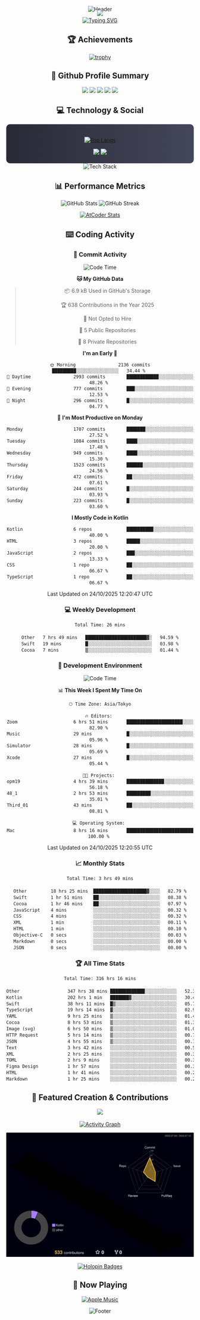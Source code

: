 <div align="center">
  
![Header](https://capsule-render.vercel.app/api?type=waving&color=gradient&customColorList=12&height=300&section=header&text=Welcome%20to%20Batapii's%20Universe&fontSize=50&animation=fadeIn&fontAlignY=40&desc=Android%20Developer%20|%20Kotlin%20LOVE%20)

<div style="margin-top: -20px;">
  <img src="https://readme-typing-svg.herokuapp.com/?lines=Crafting+Android+Experiences;Building+Tomorrow's+Apps+Today;Always+Learning,+Always+Growing&font=Fira%20Code&center=true&width=440&height=45&color=f75c7e&vCenter=true&size=22&pause=1000">
</div>

<a href="https://git.io/typing-svg">
  <img src="https://readme-typing-svg.demolab.com?font=Fira+Code&weight=600&size=28&duration=4000&pause=1000&center=true&vCenter=true&width=800&lines=Hey+there!+I'm+Batapii+%F0%9F%91%8B;Android+Developer+from+Japan+%F0%9F%87%AF%F0%9F%87%B5" alt="Typing SVG" />
</a>

## 🏆 Achievements

[![trophy](https://github-profile-trophy.vercel.app/?username=batapii&theme=onestar&no-frame=true&no-bg=true&column=8&rank=SECRET,SSS,SS,S,AAA,AA,A,B,C,?&margin-w=10&margin-h=10)](https://github.com/ryo-ma/github-profile-trophy)

## 🎯 Github Profile Summary

<div align="center">
  <img src="http://github-profile-summary-cards.vercel.app/api/cards/profile-details?username=batapii&theme=radical" />
  <img src="http://github-profile-summary-cards.vercel.app/api/cards/repos-per-language?username=batapii&theme=radical" />
  <img src="http://github-profile-summary-cards.vercel.app/api/cards/most-commit-language?username=batapii&theme=radical" />
  <img src="http://github-profile-summary-cards.vercel.app/api/cards/stats?username=batapii&theme=radical" />
  <img src="http://github-profile-summary-cards.vercel.app/api/cards/productive-time?username=batapii&theme=radical" />
</div>

## 💻 Technology & Social

<div align="center" style="background: linear-gradient(to right, #282A36, #44475A); padding: 20px; border-radius: 10px;">

[![Top Langs](https://github-readme-stats.vercel.app/api/top-langs/?username=batapii
)](https://github.com/anuraghazra/github-readme-stats)

<div style="margin-top: 15px">
<a href="https://github.com/batapii"><img src="https://img.shields.io/github/followers/batapii?style=for-the-badge&logo=github&label=Follow&color=ff6e96&labelColor=282A36"/></a>
<a href="https://twitter.com/batapii3939"><img src="https://img.shields.io/twitter/follow/batapii?style=for-the-badge&logo=twitter&color=1DA1F2&labelColor=282A36&label= Twitter"/></a>
</div>

</div>

<div align="center">
<img src="https://github-readme-tech-stack.vercel.app/api/cards?title=Tech+Stack&align=center&titleAlign=center&fontSize=20&lineHeight=10&lineCount=4&theme=github_dark&width=800&bg=%230D1117&badge=%23161B22&border=%2321262D&titleColor=%2358A6FF&line1=kotlin%2Ckotlin%2C0095D5%3Bandroid%2Candroid%2C00ff00%3Bjetpackcompose%2Cjetpack%2C4285F4%3B&line2=swift%2Cswift%2CFA7343%3Bfirebase%2Cfirebase%2CFFCA28%3Bgithub%2Cgithub%2C181717%3B&line3=typescript%2Ctypescript%2C3178C6%3Bgraphql%2Cgraphql%2CE10098%3Bsupabase%2Csupabase%2C3FCF8E%3B&line4=gradle%2Cgradle%2C02303A%3Bgitkraken%2Cgitkraken%2C179287%3Bpostman%2Cpostman%2CFF6C37%3B" alt="Tech Stack" />
</div>



## 📊 Performance Metrics

<div align="center">

![GitHub Stats](https://github-readme-stats.vercel.app/api?username=batapii&show_icons=true&theme=radical&hide_border=true&bg_color=0D1117)
![GitHub Streak](https://github-readme-streak-stats.herokuapp.com/?user=batapii&theme=radical&hide_border=true&background=0D1117)

[![AtCoder Stats](https://atcoder-readme-stats.vercel.app/stats/batapii3939?theme=dark&show_history=5&width=495)](https://github.com/iwbc-mzk/atcoder-readme-stats)

</div>

## ⌨️ Coding Activity

### 🌟 Commit Activity
<!--START_SECTION:commit-stats-->
![Code Time](http://img.shields.io/badge/Code%20Time-663%20hrs%2054%20mins-blue)

**🐱 My GitHub Data** 

> 📦 6.9 kB Used in GitHub's Storage 
 > 
> 🏆 638 Contributions in the Year 2025
 > 
> 🚫 Not Opted to Hire
 > 
> 📜 5 Public Repositories 
 > 
> 🔑 8 Private Repositories 
 > 
**I'm an Early 🐤** 

```text
🌞 Morning                2136 commits        █████████░░░░░░░░░░░░░░░░   34.44 % 
🌆 Daytime                2993 commits        ████████████░░░░░░░░░░░░░   48.26 % 
🌃 Evening                777 commits         ███░░░░░░░░░░░░░░░░░░░░░░   12.53 % 
🌙 Night                  296 commits         █░░░░░░░░░░░░░░░░░░░░░░░░   04.77 % 
```
📅 **I'm Most Productive on Monday** 

```text
Monday                   1707 commits        ███████░░░░░░░░░░░░░░░░░░   27.52 % 
Tuesday                  1084 commits        ████░░░░░░░░░░░░░░░░░░░░░   17.48 % 
Wednesday                949 commits         ████░░░░░░░░░░░░░░░░░░░░░   15.30 % 
Thursday                 1523 commits        ██████░░░░░░░░░░░░░░░░░░░   24.56 % 
Friday                   472 commits         ██░░░░░░░░░░░░░░░░░░░░░░░   07.61 % 
Saturday                 244 commits         █░░░░░░░░░░░░░░░░░░░░░░░░   03.93 % 
Sunday                   223 commits         █░░░░░░░░░░░░░░░░░░░░░░░░   03.60 % 
```


**I Mostly Code in Kotlin** 

```text
Kotlin                   6 repos             ██████████░░░░░░░░░░░░░░░   40.00 % 
HTML                     3 repos             █████░░░░░░░░░░░░░░░░░░░░   20.00 % 
JavaScript               2 repos             ███░░░░░░░░░░░░░░░░░░░░░░   13.33 % 
CSS                      1 repo              ██░░░░░░░░░░░░░░░░░░░░░░░   06.67 % 
TypeScript               1 repo              ██░░░░░░░░░░░░░░░░░░░░░░░   06.67 % 
```




 Last Updated on 24/10/2025 12:20:47 UTC
<!--END_SECTION:commit-stats-->

### 💻 Weekly Development
<!--START_SECTION:wakatime-->

```txt
Total Time: 26 mins

Other   7 hrs 49 mins   ███████████████████████▓░   94.59 %
Swift   19 mins         █░░░░░░░░░░░░░░░░░░░░░░░░   03.98 %
Cocoa   7 mins          ▒░░░░░░░░░░░░░░░░░░░░░░░░   01.44 %
```

<!--END_SECTION:wakatime-->

### 🔨 Development Environment
<!--START_SECTION:dev-stats-->
![Code Time](http://img.shields.io/badge/Code%20Time-663%20hrs%2054%20mins-blue)

📊 **This Week I Spent My Time On** 

```text
🕑︎ Time Zone: Asia/Tokyo

🔥 Editors: 
Zoom                     6 hrs 51 mins       █████████████████████░░░░   82.90 % 
Music                    29 mins             █░░░░░░░░░░░░░░░░░░░░░░░░   05.96 % 
Simulator                28 mins             █░░░░░░░░░░░░░░░░░░░░░░░░   05.69 % 
Xcode                    27 mins             █░░░░░░░░░░░░░░░░░░░░░░░░   05.44 % 

🐱‍💻 Projects: 
opm19                    4 hrs 39 mins       ██████████████░░░░░░░░░░░   56.18 % 
48_1                     2 hrs 53 mins       █████████░░░░░░░░░░░░░░░░   35.01 % 
Third_01                 43 mins             ██░░░░░░░░░░░░░░░░░░░░░░░   08.81 % 

💻 Operating System: 
Mac                      8 hrs 16 mins       █████████████████████████   100.00 % 
```


 Last Updated on 24/10/2025 12:20:55 UTC
<!--END_SECTION:dev-stats-->

### 📈 Monthly Stats
<!--START_SECTION:wakamonth-->

```txt
Total Time: 3 hrs 49 mins

Other         18 hrs 25 mins  ████████████████████▓░░░░   82.79 %
Swift         1 hr 51 mins    ██░░░░░░░░░░░░░░░░░░░░░░░   08.38 %
Cocoa         1 hr 46 mins    ██░░░░░░░░░░░░░░░░░░░░░░░   07.97 %
JavaScript    4 mins          ░░░░░░░░░░░░░░░░░░░░░░░░░   00.32 %
CSS           4 mins          ░░░░░░░░░░░░░░░░░░░░░░░░░   00.32 %
XML           1 min           ░░░░░░░░░░░░░░░░░░░░░░░░░   00.11 %
HTML          1 min           ░░░░░░░░░░░░░░░░░░░░░░░░░   00.10 %
Objective-C   0 secs          ░░░░░░░░░░░░░░░░░░░░░░░░░   00.03 %
Markdown      0 secs          ░░░░░░░░░░░░░░░░░░░░░░░░░   00.00 %
JSON          0 secs          ░░░░░░░░░░░░░░░░░░░░░░░░░   00.00 %
```

<!--END_SECTION:wakamonth-->

### 🏆 All Time Stats
<!--START_SECTION:wakaalltime-->

```txt
Total Time: 316 hrs 16 mins

Other                  347 hrs 38 mins █████████████░░░░░░░░░░░░   52.36 %
Kotlin                 202 hrs 1 min   ███████▓░░░░░░░░░░░░░░░░░   30.43 %
Swift                  38 hrs 11 mins  █▒░░░░░░░░░░░░░░░░░░░░░░░   05.75 %
TypeScript             19 hrs 14 mins  ▓░░░░░░░░░░░░░░░░░░░░░░░░   02.90 %
YAML                   9 hrs 25 mins   ▒░░░░░░░░░░░░░░░░░░░░░░░░   01.42 %
Cocoa                  8 hrs 53 mins   ▒░░░░░░░░░░░░░░░░░░░░░░░░   01.34 %
Image (svg)            6 hrs 50 mins   ▒░░░░░░░░░░░░░░░░░░░░░░░░   01.03 %
HTTP Request           5 hrs 14 mins   ▒░░░░░░░░░░░░░░░░░░░░░░░░   00.79 %
JSON                   4 hrs 55 mins   ▒░░░░░░░░░░░░░░░░░░░░░░░░   00.74 %
Text                   3 hrs 42 mins   ░░░░░░░░░░░░░░░░░░░░░░░░░   00.56 %
XML                    2 hrs 25 mins   ░░░░░░░░░░░░░░░░░░░░░░░░░   00.36 %
TOML                   2 hrs 9 mins    ░░░░░░░░░░░░░░░░░░░░░░░░░   00.33 %
Figma Design           1 hr 57 mins    ░░░░░░░░░░░░░░░░░░░░░░░░░   00.30 %
HTML                   1 hr 41 mins    ░░░░░░░░░░░░░░░░░░░░░░░░░   00.26 %
Markdown               1 hr 25 mins    ░░░░░░░░░░░░░░░░░░░░░░░░░   00.22 %
```

<!--END_SECTION:wakaalltime-->


## 🌟 Featured Creation & Contributions

<div align="center">
  <a href="https://github.com/batapii/ToDoSNS">
    <img src="https://github-readme-stats.vercel.app/api/pin/?username=batapii&repo=ToDoSNS&theme=radical&hide_border=true&bg_color=0D1117" />
  </a>

[![Activity Graph](https://github-readme-activity-graph.vercel.app/graph?username=batapii&custom_title=Contribution%20Graph&hide_border=true&theme=radical&bg_color=0D1117)](https://github.com/ashutosh00710/github-readme-activity-graph)

![3D Contrib](./profile-3d-contrib/profile-night-rainbow.svg)

[![Holopin Badges](https://holopin.me/batapii)](https://holopin.io/@batapii)

</div>

## 🎵 Now Playing

<div align="center">
  
[![Apple Music](https://music-profile.rayriffy.com/theme/dark.svg?uid=001005.6598667d2ffd4a10a4f429edd0ba24c4.1156)](https://github.com/rayriffy/apple-music-github-profile)

</div>

![Footer](https://capsule-render.vercel.app/api?type=waving&color=gradient&customColorList=12&height=100&section=footer)

</div>
